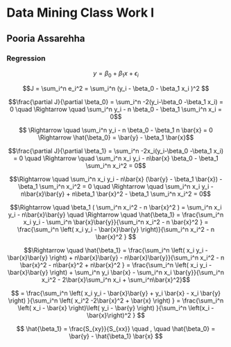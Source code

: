 # Data Mining Class Work I
## Pooria Assarehha 

### Regression

$$
y = \beta_0 + \beta_1 x + \epsilon_i
$$

$$J = \sum_i^n e_i^2 = \sum_i^n (y_i - \beta_0 - \beta_1 x_i )^2 $$


$$\frac{\partial J}{\partial \beta_0} = \sum_i^n -2(y_i-\beta_0 -\beta_1 x_i) = 0 \quad \Rightarrow \quad \sum_i^n y_i - n \beta_0 - \beta_1 \sum_i^n x_i = 0$$

$$ \Rightarrow \quad \sum_i^n y_i - n \beta_0 - \beta_1 n \bar{x} = 0 \Rightarrow \hat{\beta_0} = \bar{y} - \beta_1 \bar{x}$$

$$\frac{\partial J}{\partial \beta_1} = \sum_i^n -2x_i(y_i-\beta_0 -\beta_1 x_i) = 0 \quad \Rightarrow \quad \sum_i^n x_i y_i - n\bar{x} \beta_0 - \beta_1 \sum_i^n x_i^2 = 0$$


$$\Rightarrow \quad \sum_i^n x_i y_i - n\bar{x} (\bar{y} - \beta_1 \bar{x}) - \beta_1 \sum_i^n x_i^2 = 0 \quad \Rightarrow \quad \sum_i^n x_i y_i - n\bar{x}\bar{y} + n\beta_1 \bar{x}^2 - \beta_1 \sum_i^n x_i^2 = 0$$

$$\Rightarrow \quad \beta_1 ( \sum_i^n x_i^2 - n \bar{x}^2 ) = \sum_i^n x_i y_i - n\bar{x}\bar{y} \quad \Rightarrow \quad  \hat{\beta_1} = \frac{\sum_i^n x_i y_i - \sum_i^n \bar{x}\bar{y}}{\sum_i^n x_i^2 - n \bar{x}^2 } = \frac{\sum_i^n \left(  x_i y_i - \bar{x}\bar{y} \right)}{\sum_i^n x_i^2 - n \bar{x}^2 } $$

$$\Rightarrow \quad \hat{\beta_1} = \frac{\sum_i^n \left(  x_i y_i - \bar{x}\bar{y} \right) + n\bar{x}\bar{y} - n\bar{x}\bar{y}}{\sum_i^n x_i^2 - n \bar{x}^2  - n\bar{x}^2 + n\bar{x}^2 } = \frac{\sum_i^n \left(  x_i y_i - \bar{x}\bar{y} \right) + \sum_i^n y_i \bar{x} - \sum_i^n x_i \bar{y}}{\sum_i^n x_i^2 - 2\bar{x}\sum_i^n x_i  + \sum_i^n\bar{x}^2}$$

$$ = \frac{\sum_i^n \left(  x_i y_i - \bar{x}\bar{y}  + y_i \bar{x} - x_i \bar{y} \right) }{\sum_i^n \left( x_i^2 -2\bar{x}^2 + \bar{x} \right) } = \frac{\sum_i^n \left( x_i - \bar{x} \right)\left( y_i - \bar{y} \right) }{\sum_i^n \left(x_i -\bar{x}\right)^2 } $$

$$
\hat{\beta_1} = \frac{S_{xy}}{S_{xx}} \quad , \quad \hat{\beta_0} = \bar{y} - \hat{\beta_1} \bar{x}
$$
